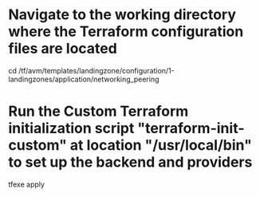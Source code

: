 # Navigate to the working directory where the Terraform configuration files are located
cd /tf/avm/templates/landingzone/configuration/1-landingzones/application/networking_peering

# Run the **Custom** Terraform initialization script "terraform-init-custom" at location "/usr/local/bin" to set up the backend and providers
tfexe apply